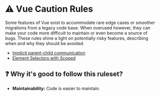# ⚠️ Vue Caution Rules

Some features of Vue exist to accommodate rare edge cases or smoother migrations from a legacy code base. When overused however, they can make your code more difficult to maintain or even become a source of bugs. These rules shine a light on potentially risky features, describing when and why they should be avoided.

- [Implicit parent-child communication](./implicit-parent-child-communication.md)
- [Element Selectors with Scoped](./element-selectors-with-scoped.md)

## ❓ Why it's good to follow this ruleset?

- **Maintainability:** Code is easier to maintain.
